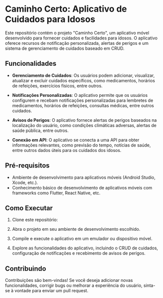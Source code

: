 # Caminho Certo: Aplicativo de Cuidados para Idosos

Este repositório contém o projeto "Caminho Certo", um aplicativo móvel desenvolvido para fornecer cuidados e facilidades para idosos. O aplicativo oferece recursos de notificação personalizada, alertas de perigos e um sistema de gerenciamento de cuidados baseado em CRUD.

## Funcionalidades

- **Gerenciamento de Cuidados**: Os usuários podem adicionar, visualizar, atualizar e excluir cuidados específicos, como medicamentos, horários de refeições, exercícios físicos, entre outros.

- **Notificações Personalizadas**: O aplicativo permite que os usuários configurem e recebam notificações personalizadas para lembretes de medicamentos, horários de refeições, consultas médicas, entre outros cuidados.

- **Avisos de Perigos**: O aplicativo fornece alertas de perigos baseados na localização do usuário, como condições climáticas adversas, alertas de saúde pública, entre outros.

- **Conexão em API**: O aplicativo se conecta a uma API para obter informações relevantes, como previsão do tempo, notícias de saúde, entre outros dados úteis para os cuidados dos idosos.

## Pré-requisitos

- Ambiente de desenvolvimento para aplicativos móveis (Android Studio, Xcode, etc.).
- Conhecimento básico de desenvolvimento de aplicativos móveis com frameworks como Flutter, React Native, etc.

## Como Executar

1. Clone este repositório:

2. Abra o projeto em seu ambiente de desenvolvimento escolhido.

3. Compile e execute o aplicativo em um emulador ou dispositivo móvel.

4. Explore as funcionalidades do aplicativo, incluindo o CRUD de cuidados, configuração de notificações e recebimento de avisos de perigos.

## Contribuindo

Contribuições são bem-vindas! Se você deseja adicionar novas funcionalidades, corrigir bugs ou melhorar a experiência do usuário, sinta-se à vontade para enviar um pull request.

